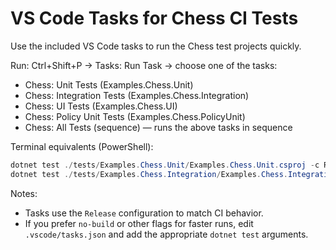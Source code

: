 # VS Code Tasks for Chess CI Tests

Use the included VS Code tasks to run the Chess test projects quickly.

Run: Ctrl+Shift+P -> Tasks: Run Task -> choose one of the tasks:

- Chess: Unit Tests (Examples.Chess.Unit)
- Chess: Integration Tests (Examples.Chess.Integration)
- Chess: UI Tests (Examples.Chess.UI)
- Chess: Policy Unit Tests (Examples.Chess.PolicyUnit)
- Chess: All Tests (sequence) — runs the above tasks in sequence

Terminal equivalents (PowerShell):

```powershell
dotnet test ./tests/Examples.Chess.Unit/Examples.Chess.Unit.csproj -c Release
dotnet test ./tests/Examples.Chess.Integration/Examples.Chess.Integration.csproj -c Release
```

Notes:
- Tasks use the `Release` configuration to match CI behavior.
- If you prefer `no-build` or other flags for faster runs, edit `.vscode/tasks.json` and add the appropriate `dotnet test` arguments.
